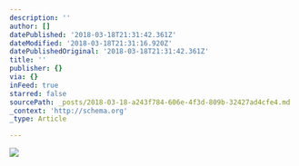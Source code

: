 ```yaml
---
description: ''
author: []
datePublished: '2018-03-18T21:31:42.361Z'
dateModified: '2018-03-18T21:31:16.920Z'
datePublishedOriginal: '2018-03-18T21:31:42.361Z'
title: ''
publisher: {}
via: {}
inFeed: true
starred: false
sourcePath: _posts/2018-03-18-a243f784-606e-4f3d-809b-32427ad4cfe4.md
_context: 'http://schema.org'
_type: Article

---
```

![](https://the-grid-user-content.s3-us-west-2.amazonaws.com/43cccb3d-1d4d-41f7-8f30-a2c10cb1444b.png)